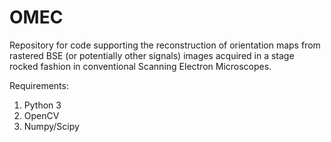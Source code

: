 # OMEC

Repository for code supporting the reconstruction of orientation maps from rastered BSE (or potentially other signals) images acquired in a stage rocked fashion in conventional Scanning Electron Microscopes.

Requirements:

1.  Python 3
2.  OpenCV
3.  Numpy/Scipy
